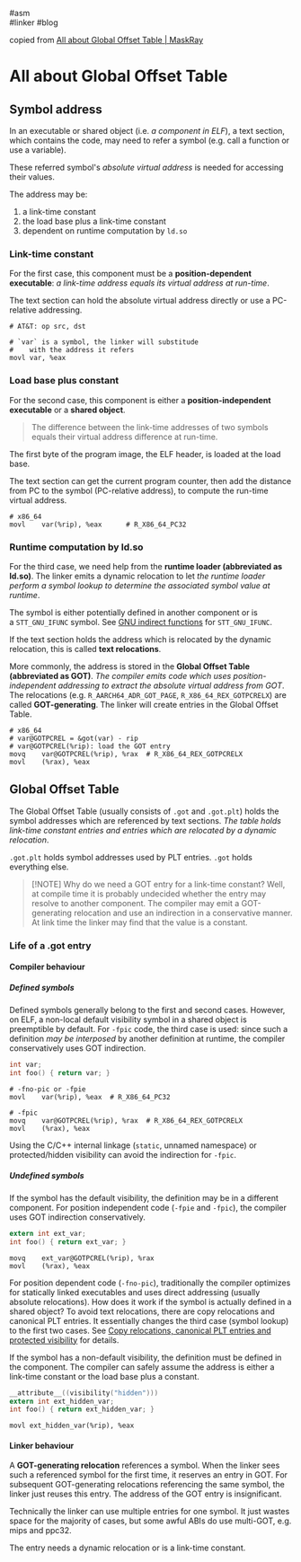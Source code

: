 #asm  
#linker
#blog

copied from [All about Global Offset Table | MaskRay](https://maskray.me/blog/2021-08-29-all-about-global-offset-table)

# All about Global Offset Table

## Symbol address

In an executable or shared object (i.e. _a component in ELF_), a text section, which contains the code, may need to refer a symbol (e.g. call a function or use a variable). 

These referred symbol's _absolute virtual address_ is needed for accessing their values. 

The address may be:
1. a link-time constant
2. the load base plus a link-time constant
3. dependent on runtime computation by `ld.so`


### Link-time constant

For the first case, this component must be a **position-dependent executable**: _a link-time address equals its virtual address at run-time_. 

The text section can hold the absolute virtual address directly or use a PC-relative addressing.

```
# AT&T: op src, dst 

# `var` is a symbol, the linker will substitude
#    with the address it refers
movl var, %eax       
```


### Load base plus constant

For the second case, this component is either a **position-independent executable** or a **shared object**. 

> The difference between the link-time addresses of two symbols equals their virtual address difference at run-time. 

The first byte of the program image, the ELF header, is loaded at the load base. 

The text section can get the current program counter, then add the distance from PC to the symbol (PC-relative address), to compute the run-time virtual address.

```
# x86_64  
movl    var(%rip), %eax      # R_X86_64_PC32
```


### Runtime computation by ld.so

For the third case, we need help from the **runtime loader (abbreviated as ld.so)**. 
The linker emits a dynamic relocation to let _the runtime loader perform a symbol lookup to determine the associated symbol value at runtime_.

The symbol is either potentially defined in another component or is a `STT_GNU_IFUNC` symbol. See [GNU indirect functions](https://willnewton.name/2013/07/02/using-gnu-indirect-functions/) for `STT_GNU_IFUNC`.

If the text section holds the address which is relocated by the dynamic relocation, this is called **text relocations**.

More commonly, the address is stored in the **Global Offset Table (abbreviated as GOT)**. 
_The compiler emits code which uses position-independent addressing to extract the absolute virtual address from GOT_. 
The relocations (e.g. `R_AARCH64_ADR_GOT_PAGE`, `R_X86_64_REX_GOTPCRELX`) are called **GOT-generating**. 
The linker will create entries in the Global Offset Table.

```
# x86_64  
# var@GOTPCREL = &got(var) - rip  
# var@GOTPCREL(%rip): load the GOT entry  
movq    var@GOTPCREL(%rip), %rax  # R_X86_64_REX_GOTPCRELX  
movl    (%rax), %eax
```


## Global Offset Table

The Global Offset Table (usually consists of `.got` and `.got.plt`) holds the symbol addresses which are referenced by text sections. _The table holds link-time constant entries and entries which are relocated by a dynamic relocation_.

`.got.plt` holds symbol addresses used by PLT entries. `.got` holds everything else.

>[!NOTE] Why do we need a GOT entry for a link-time constant? 
>Well, at compile time it is probably undecided whether the entry may resolve to another component. The compiler may emit a GOT-generating relocation and use an indirection in a conservative manner. At link time the linker may find that the value is a constant.

### Life of a .got entry

#### Compiler behaviour

##### Defined symbols

Defined symbols generally belong to the first and second cases. However, on ELF, a non-local default visibility symbol in a shared object is preemptible by default. For `-fpic` code, the third case is used: since such a definition _may be interposed_ by another definition at runtime, the compiler conservatively uses GOT indirection.

```c
int var;  
int foo() { return var; }
```

```
# -fno-pic or -fpie
movl    var(%rip), %eax  # R_X86_64_PC32

# -fpic
movq    var@GOTPCREL(%rip), %rax  # R_X86_64_REX_GOTPCRELX
movl    (%rax), %eax
```
Using the C/C++ internal linkage (`static`, unnamed namespace) or protected/hidden visibility can avoid the indirection for `-fpic`.


##### Undefined symbols

If the symbol has the default visibility, the definition may be in a different component. For position independent code (`-fpie` and `-fpic`), the compiler uses GOT indirection conservatively.
```c
extern int ext_var;  
int foo() { return ext_var; }
```

```
movq    ext_var@GOTPCREL(%rip), %rax  
movl    (%rax), %eax
```

For position dependent code (`-fno-pic`), traditionally the compiler optimizes for statically linked executables and uses direct addressing (usually absolute relocations). How does it work if the symbol is actually defined in a shared object? To avoid text relocations, there are copy relocations and canonical PLT entries. It essentially changes the third case (symbol lookup) to the first two cases. See [Copy relocations, canonical PLT entries and protected visibility](https://maskray.me/blog/2021-01-09-copy-relocations-canonical-plt-entries-and-protected) for details.

If the symbol has a non-default visibility, the definition must be defined in the component. The compiler can safely assume the address is either a link-time constant or the load base plus a constant.

```c
__attribute__((visibility("hidden")))  
extern int ext_hidden_var;  
int foo() { return ext_hidden_var; }
```

```
movl ext_hidden_var(%rip), %eax
```


#### Linker behaviour

A **GOT-generating relocation** references a symbol. When the linker sees such a referenced symbol for the first time, it reserves an entry in GOT. For subsequent GOT-generating relocations referencing the same symbol, the linker just reuses this entry. The address of the GOT entry is insignificant.

Technically the linker can use multiple entries for one symbol. It just wastes space for the majority of cases, but some awful ABIs do use multi-GOT, e.g. mips and ppc32.

The entry needs a dynamic relocation or is a link-time constant.



